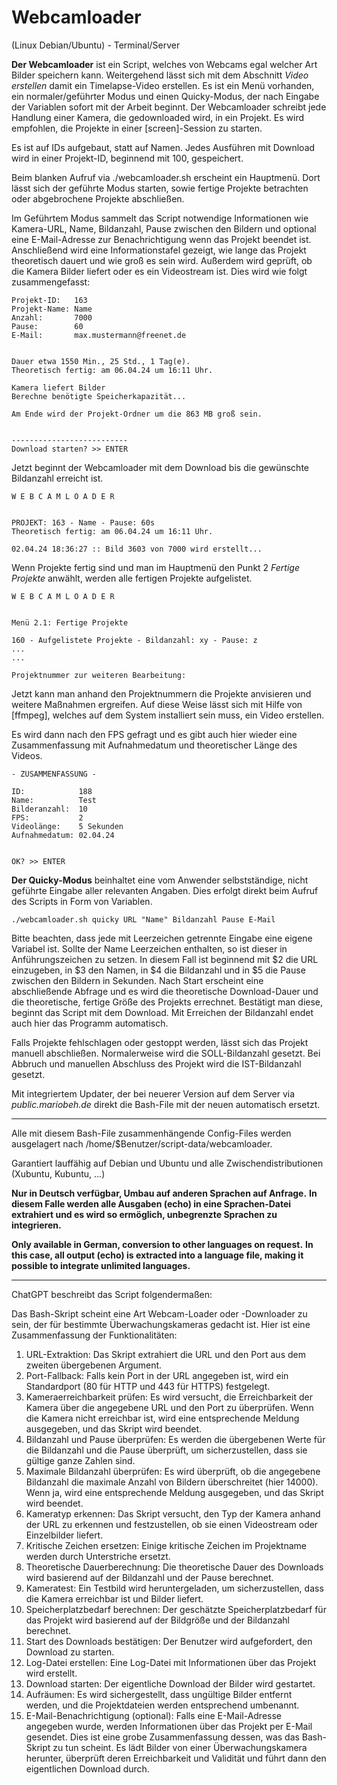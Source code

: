 # Webcamloader

(Linux Debian/Ubuntu) - Terminal/Server

**Der Webcamloader** ist ein Script, welches von Webcams egal welcher Art Bilder speichern kann. Weitergehend lässt sich mit dem Abschnitt _Video erstellen_ damit ein Timelapse-Video erstellen.
Es ist ein Menü vorhanden, ein normaler/geführter Modus und einen Quicky-Modus, der nach Eingabe der Variablen sofort mit der Arbeit beginnt.
Der Webcamloader schreibt jede Handlung einer Kamera, die gedownloaded wird, in ein Projekt.
Es wird empfohlen, die Projekte in einer [screen]-Session zu starten.

Es ist auf IDs aufgebaut, statt auf Namen. Jedes Ausführen mit Download wird in einer Projekt-ID, beginnend mit 100, gespeichert.

Beim blanken Aufruf via ./webcamloader.sh erscheint ein Hauptmenü. Dort lässt sich der geführte Modus starten, sowie fertige Projekte betrachten oder abgebrochene Projekte abschließen.

Im Geführtem Modus sammelt das Script notwendige Informationen wie Kamera-URL, Name, Bildanzahl, Pause zwischen den Bildern und optional eine E-Mail-Adresse zur Benachrichtigung wenn das Projekt beendet ist.
Anschließend wird eine Informationstafel gezeigt, wie lange das Projekt theoretisch dauert und wie groß es sein wird. Außerdem wird geprüft, ob die Kamera Bilder liefert oder es ein Videostream ist. Dies wird wie folgt zusammengefasst:

```
Projekt-ID:   163
Projekt-Name: Name
Anzahl:       7000
Pause:        60
E-Mail:       max.mustermann@freenet.de


Dauer etwa 1550 Min., 25 Std., 1 Tag(e).
Theoretisch fertig: am 06.04.24 um 16:11 Uhr.

Kamera liefert Bilder
Berechne benötigte Speicherkapazität...

Am Ende wird der Projekt-Ordner um die 863 MB groß sein.


--------------------------
Download starten? >> ENTER
```
Jetzt beginnt der Webcamloader mit dem Download bis die gewünschte Bildanzahl erreicht ist.

```
W E B C A M L O A D E R


PROJEKT: 163 - Name - Pause: 60s
Theoretisch fertig: am 06.04.24 um 16:11 Uhr.

02.04.24 18:36:27 :: Bild 3603 von 7000 wird erstellt...
```

Wenn Projekte fertig sind und man im Hauptmenü den Punkt 2 _Fertige Projekte_ anwählt, werden alle fertigen Projekte aufgelistet.

```
W E B C A M L O A D E R


Menü 2.1: Fertige Projekte

160 - Aufgelistete Projekte - Bildanzahl: xy - Pause: z
...
...

Projektnummer zur weiteren Bearbeitung:
```

Jetzt kann man anhand den Projektnummern die Projekte anvisieren und weitere Maßnahmen ergreifen.
Auf diese Weise lässt sich mit Hilfe von [ffmpeg], welches auf dem System installiert sein muss, ein Video erstellen.

Es wird dann nach den FPS gefragt und es gibt auch hier wieder eine Zusammenfassung mit Aufnahmedatum und theoretischer Länge des Videos.

```
- ZUSAMMENFASSUNG -

ID:            188
Name:          Test
Bilderanzahl:  10
FPS:           2
Videolänge:    5 Sekunden
Aufnahmedatum: 02.04.24


OK? >> ENTER
```

**Der Quicky-Modus** beinhaltet eine vom Anwender selbstständige, nicht geführte Eingabe aller relevanten Angaben. Dies erfolgt direkt beim Aufruf des Scripts in Form von Variablen.

```
./webcamloader.sh quicky URL "Name" Bildanzahl Pause E-Mail
```

Bitte beachten, dass jede mit Leerzeichen getrennte Eingabe eine eigene Variabel ist. Sollte der Name Leerzeichen enthalten, so ist dieser in Anführungszeichen zu setzen. In diesem Fall ist beginnend mit $2 die URL einzugeben, in $3 den Namen, in $4 die Bildanzahl und in $5 die Pause zwischen den Bildern in Sekunden.
Nach Start erscheint eine abschließende Abfrage und es wird die theoretische Download-Dauer und die theoretische, fertige Größe des Projekts errechnet. Bestätigt man diese, beginnt das Script mit dem Download. Mit Erreichen der Bildanzahl endet auch hier das Programm automatisch.

Falls Projekte fehlschlagen oder gestoppt werden, lässt sich das Projekt manuell abschließen. Normalerweise wird die SOLL-Bildanzahl gesetzt. Bei Abbruch und manuellen Abschluss des Projekt wird die IST-Bildanzahl gesetzt.

Mit integriertem Updater, der bei neuerer Version auf dem Server via _public.mariobeh.de_ direkt die Bash-File mit der neuen automatisch ersetzt.

---

Alle mit diesem Bash-File zusammenhängende Config-Files werden ausgelagert nach /home/$Benutzer/script-data/webcamloader.

Garantiert lauffähig auf Debian und Ubuntu und alle Zwischendistributionen (Xubuntu, Kubuntu, ...)


**Nur in Deutsch verfügbar, Umbau auf anderen Sprachen auf Anfrage.**
**In diesem Falle werden alle Ausgaben (echo) in eine Sprachen-Datei extrahiert und es wird so ermöglich, unbegrenzte Sprachen zu integrieren.**

**Only available in German, conversion to other languages on request.**
**In this case, all output (echo) is extracted into a language file, making it possible to integrate unlimited languages.**

---

ChatGPT beschreibt das Script folgendermaßen:

Das Bash-Skript scheint eine Art Webcam-Loader oder -Downloader zu sein, der für bestimmte Überwachungskameras gedacht ist. Hier ist eine Zusammenfassung der Funktionalitäten:
1. URL-Extraktion: Das Skript extrahiert die URL und den Port aus dem zweiten übergebenen Argument.
2. Port-Fallback: Falls kein Port in der URL angegeben ist, wird ein Standardport (80 für HTTP und 443 für HTTPS) festgelegt.
3. Kameraerreichbarkeit prüfen: Es wird versucht, die Erreichbarkeit der Kamera über die angegebene URL und den Port zu überprüfen. Wenn die Kamera nicht erreichbar ist, wird eine entsprechende Meldung ausgegeben, und das Skript wird beendet.
4. Bildanzahl und Pause überprüfen: Es werden die übergebenen Werte für die Bildanzahl und die Pause überprüft, um sicherzustellen, dass sie gültige ganze Zahlen sind.
5. Maximale Bildanzahl überprüfen: Es wird überprüft, ob die angegebene Bildanzahl die maximale Anzahl von Bildern überschreitet (hier 14000). Wenn ja, wird eine entsprechende Meldung ausgegeben, und das Skript wird beendet.
6. Kameratyp erkennen: Das Skript versucht, den Typ der Kamera anhand der URL zu erkennen und festzustellen, ob sie einen Videostream oder Einzelbilder liefert.
7. Kritische Zeichen ersetzen: Einige kritische Zeichen im Projektname werden durch Unterstriche ersetzt.
8. Theoretische Dauerberechnung: Die theoretische Dauer des Downloads wird basierend auf der Bildanzahl und der Pause berechnet.
9. Kameratest: Ein Testbild wird heruntergeladen, um sicherzustellen, dass die Kamera erreichbar ist und Bilder liefert.
10. Speicherplatzbedarf berechnen: Der geschätzte Speicherplatzbedarf für das Projekt wird basierend auf der Bildgröße und der Bildanzahl berechnet.
11. Start des Downloads bestätigen: Der Benutzer wird aufgefordert, den Download zu starten.
12. Log-Datei erstellen: Eine Log-Datei mit Informationen über das Projekt wird erstellt.
13. Download starten: Der eigentliche Download der Bilder wird gestartet.
14. Aufräumen: Es wird sichergestellt, dass ungültige Bilder entfernt werden, und die Projektdateien werden entsprechend umbenannt.
15. E-Mail-Benachrichtigung (optional): Falls eine E-Mail-Adresse angegeben wurde, werden Informationen über das Projekt per E-Mail gesendet.
Dies ist eine grobe Zusammenfassung dessen, was das Bash-Skript zu tun scheint. Es lädt Bilder von einer Überwachungskamera herunter, überprüft deren Erreichbarkeit und Validität und führt dann den eigentlichen Download durch.
